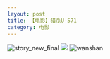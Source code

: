 ```yaml
---
layout: post
title: 【电影】猎杀U-571
category: 电影
---
```

![story_new_final](http://s5kw20fzf.hd-bkt.clouddn.com/img/story_new_final_0322.png)
![](http://s5kx63xd7.hd-bkt.clouddn.com/img/u-220721-1.jpg)
![wanshan](http://s5kw20fzf.hd-bkt.clouddn.com/img/wanshan.png)





  




